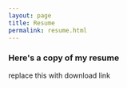 ```yaml
---
layout: page
title: Resume
permalink: resume.html
---
```

### Here's a copy of my resume
replace this with download link